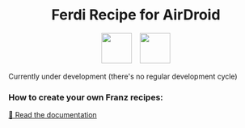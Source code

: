 <!--# ![img](https://github.com/GalGreenfield/ferdi-recipe-airdroid/blob/main/icon.png?raw=true | width=100px)-->

<h1 align="center">Ferdi Recipe for AirDroid</h1>
<p align="center">
  <img src="https://raw.githubusercontent.com/getferdi/ferdi/develop/build-helpers/images/icon.png" height="60px" /> &nbsp;&nbsp; <img src="https://cdn1.airdroid.com/V3432012181656/theme/stock/images/logo_login.png" height="60px" />  
</p>

Currently under development (there's no regular development cycle)

### How to create your own Franz recipes:
[📖 Read the documentation](https://github.com/meetfranz/plugins)

